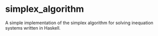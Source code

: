 # simplex_algorithm
A simple implementation of the simplex algorithm for solving inequation systems written in Haskell.

